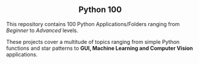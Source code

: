 <h2 align="center">Python 100</h2>
<p>This repository contains 100 Python Applications/Folders ranging from <em>Beginner</em> to <em>Advanced</em> levels.</p>
<p>These projects cover a multitude of topics ranging from simple Python functions and star patterns to <b>GUI, Machine Learning and Computer Vision</b> applications.</p>
